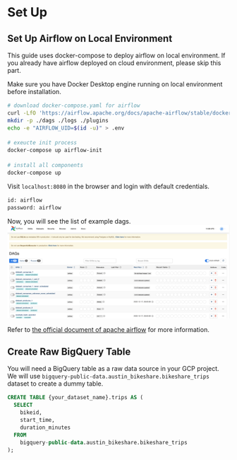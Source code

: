 # Set Up 

## Set Up Airflow on Local Environment
This guide uses docker-compose to deploy airflow on local environment. 
If you already have airflow deployed on cloud environment, please skip this part.

Make sure you have Docker Desktop engine running on local environment before installation. 

```bash
# download docker-compose.yaml for airflow 
curl -LfO 'https://airflow.apache.org/docs/apache-airflow/stable/docker-compose.yaml'
mkdir -p ./dags ./logs ./plugins
echo -e "AIRFLOW_UID=$(id -u)" > .env

# exeucte init process
docker-compose up airflow-init

# install all components
docker-compose up
```
Visit `localhost:8080` in the browser and login with default credentials.
```bash
id: airflow
password: airflow
```
Now, you will see the list of example dags.
![airflow-example-dags](/img/airflow-example-dags.png)

Refer to [the official document of apache airflow](https://airflow.apache.org/docs/apache-airflow/stable/tutorial/pipeline.html) for more information.

## Create Raw BigQuery Table
You will need a BigQuery table as a raw data source in your GCP project.
We will use `bigquery-public-data.austin_bikeshare.bikeshare_trips` dataset to create a dummy table.

```sql
CREATE TABLE {your_dataset_name}.trips AS (
  SELECT
    bikeid,
    start_time,
    duration_minutes
  FROM
    bigquery-public-data.austin_bikeshare.bikeshare_trips
);
```